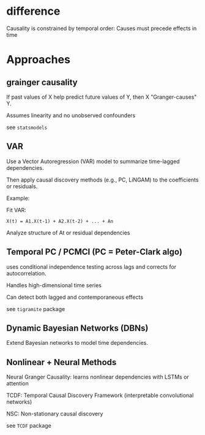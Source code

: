 
# difference

Causality is constrained by temporal order: Causes must precede effects in time

# Approaches

## grainger causality

If past values of X help predict future values of Y, then X "Granger-causes" Y.

Assumes linearity and no unobserved confounders

see `statsmodels`

## VAR 

Use a Vector Autoregression (VAR) model to summarize time-lagged dependencies.

Then apply causal discovery methods (e.g., PC, LiNGAM) to the coefficients or residuals.

Example:

Fit VAR:

```
X(t) = A1.X(t-1) + A2.X(t-2) + ... + An
```
Analyze structure of At or residual dependencies
​
## Temporal PC / PCMCI (PC = Peter-Clark algo)

uses conditional independence testing across lags and corrects for autocorrelation.

Handles high-dimensional time series

Can detect both lagged and contemporaneous effects

see `tigramite` package


##  Dynamic Bayesian Networks (DBNs)

Extend Bayesian networks to model time dependencies.


## Nonlinear + Neural Methods

Neural Granger Causality: learns nonlinear dependencies with LSTMs or attention

TCDF: Temporal Causal Discovery Framework (interpretable convolutional networks)

NSC: Non-stationary causal discovery

see `TCDF` package
 
